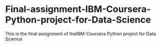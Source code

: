 # Final-assignment-IBM-Coursera-Python-project-for-Data-Science
This is the final assignment of theIBM-Coursera Python project for Data Science
